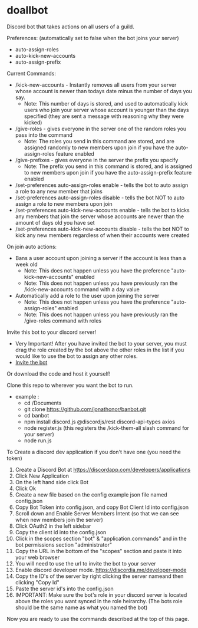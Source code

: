 # doallbot

Discord bot that takes actions on all users of a guild.

Preferences: (automatically set to false when the bot joins your server)

- auto-assign-roles
- auto-kick-new-accounts
- auto-assign-prefix

Current Commands:
- /kick-new-accounts - Instantly removes all users from your server whose account is newer than todays date minus the number of days you say.
  - Note: This number of days is stored, and used to automatically kick users who join your server whose account is younger than the days specified (they are sent a message with reasoning why they were kicked)
- /give-roles - gives everyone in the server one of the random roles you pass into the command
  - Note: The roles you send in this command are stored, and are assigned randomly to new members upon join if you have the auto-assign-roles feature enabled
- /give-prefixes - gives everyone in the server the prefix you specify
  - Note: The prefix you send in this command is stored, and is assigned to new members upon join if you have the auto-assign-prefix feature enabled
- /set-preferences auto-assign-roles enable - tells the bot to auto assign a role to any new member that joins
- /set-preferences auto-assign-roles disable - tells the bot NOT to auto assign a role to new members upon join
- /set-preferences auto-kick-new-accounts enable - tells the bot to kicks any members that join the server whose accounts are newer than the amount of days old you have set
- /set-preferences auto-kick-new-accounts disable - tells the bot NOT to kick any new members regardless of when their accounts were created

On join auto actions:

- Bans a user account upon joining a server if the account is less than a week old
  - Note: This does not happen unless you have the preference "auto-kick-new-accounts" enabled
  - Note: This does not happen unless you have previously ran the /kick-new-accounts command with a day value
- Automatically add a role to the user upon joining the server
  - Note: This does not happen unless you have the preference "auto-assign-roles" enabled
  - Note: This does not happen unless you have previously ran the /give-roles command with roles

Invite this bot to your discord server!
 - Very Important! After you have invited the bot to your server, you must drag the role created by the bot above the other roles in the list if you would like to use the bot to assign any other roles.
 - [Invite the bot](https://discord.com/oauth2/authorize?client_id=346835148165087233&permissions=2&scope=bot%20applications.commands)

Or download the code and host it yourself!

Clone this repo to wherever you want the bot to run.

- example :
  - cd /Documents
  - git clone https://github.com/jonathonor/banbot.git
  - cd banbot
  - npm install discord.js @discordjs/rest discord-api-types axios
  - node register.js (this registers the /kick-them-all slash command for your server)
  - node run.js

To Create a discord dev application if you don't have one (you need the token)

1. Create a Discord Bot at https://discordapp.com/developers/applications
2. Click New Application
3. On the left hand side click Bot
4. Click Ok
5. Create a new file based on the config example json file named config.json
6. Copy Bot Token into config.json, and copy Bot Client Id into config.json
7. Scroll down and Enable Server Members Intent (so that we can see when new members join the server)
8. Click OAuth2 in the left sidebar
9. Copy the client id into the config.json
10. Click in the scopes section "bot" & "application.commands" and in the bot permissions section "administrator"
11. Copy the URL in the bottom of the "scopes" section and paste it into your web browser
12. You will need to use the url to invite the bot to your server
13. Enable discord developer mode. https://discordia.me/developer-mode
14. Copy the ID's of the server by right clicking the server nameand then clicking "Copy Id"
15. Paste the server id's into the config.json
16. IMPORTANT: Make sure the bot's role in your discord server is located above the roles you want synced in the role heirarchy. (The bots role should be the same name as what you named the bot)

Now you are ready to use the commands described at the top of this page.